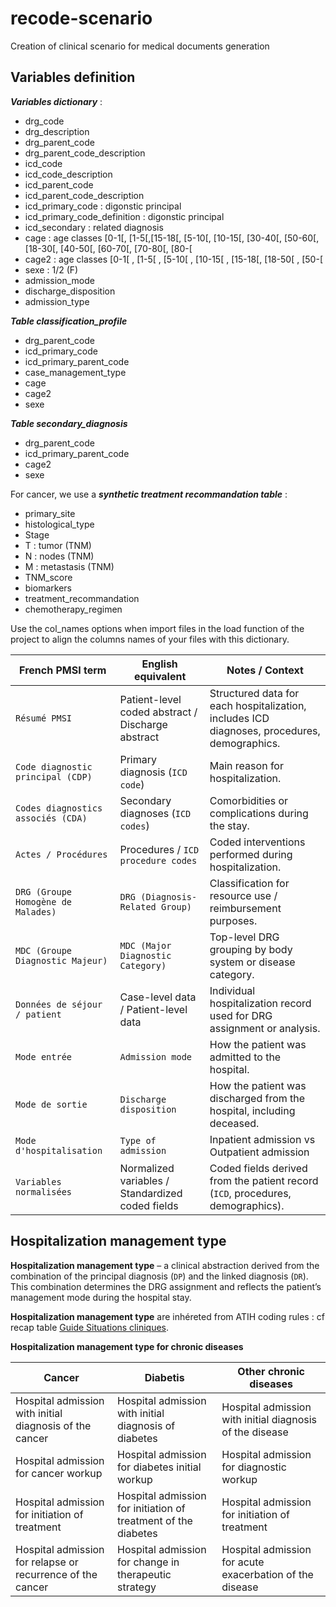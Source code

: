 # recode-scenario
Creation of clinical scenario for medical documents generation

## Variables definition

***Variables dictionary*** :
* drg_code
* drg_description
* drg_parent_code
* drg_parent_code_description
* icd_code
* icd_code_description
* icd_parent_code
* icd_parent_code_description
* icd_primary_code : digonstic principal
* icd_primary_code_definition : digonstic principal
* icd_secondary : related diagnosis
* cage : age classes [0-1[, [1-5[,[15-18[, [5-10[, [10-15[, [30-40[, [50-60[, [18-30[, [40-50[, [60-70[, [70-80[, [80-[
* cage2 :  age classes [0-1[ , [1-5[ , [5-10[ , [10-15[ , [15-18[, [18-50[ , [50-[
* sexe : 1/2 (F)
* admission_mode
* discharge_disposition
* admission_type
       

***Table classification_profile***
* drg_parent_code
* icd_primary_code
* icd_primary_parent_code
* case_management_type
* cage
* cage2
* sexe

***Table secondary_diagnosis***
* drg_parent_code
* icd_primary_parent_code
* cage2
* sexe

For cancer, we use a ***synthetic treatment recommandation table*** :
* primary_site
* histological_type
* Stage	
* T : tumor (TNM)
* N : nodes (TNM)
* M	: metastasis (TNM)
* TNM_score	
* biomarkers
* treatment_recommandation
* chemotherapy_regimen


Use the col_names options when import files in the load function of the project to align the columns names of your files with this dictionary.



| French PMSI term                 | English equivalent                                         | Notes / Context                                                                 |
|---------------------------------|------------------------------------------------------------|--------------------------------------------------------------------------------|
| `Résumé PMSI`                     | Patient-level coded abstract / Discharge abstract          | Structured data for each hospitalization, includes ICD diagnoses, procedures, demographics. |
| `Code diagnostic principal (CDP)` | Primary diagnosis (`ICD code`)                              | Main reason for hospitalization.                                               |
| `Codes diagnostics associés (CDA)`| Secondary diagnoses (`ICD codes`)                            | Comorbidities or complications during the stay.                                |
| `Actes / Procédures`              | Procedures / `ICD procedure codes`                           | Coded interventions performed during hospitalization.                          |
| `DRG (Groupe Homogène de Malades)`| `DRG (Diagnosis-Related Group)`                               | Classification for resource use / reimbursement purposes.                      |
| `MDC (Groupe Diagnostic Majeur)`  | `MDC (Major Diagnostic Category)`                             | Top-level DRG grouping by body system or disease category.                     |
| `Données de séjour / patient`     | Case-level data / Patient-level data                         | Individual hospitalization record used for DRG assignment or analysis.         |
| `Mode entrée`                     | `Admission mode`                                          |  How the patient was admitted to the hospital.                              |
| `Mode de sortie`                     | `Discharge disposition`                                   |  How the patient was discharged from the hospital, including deceased.                        |
| `Mode d'hospitalisation`                     | `Type of admission`                                   |  Inpatient admission vs Outpatient admission                 |
| `Variables normalisées`           | Normalized variables / Standardized coded fields            | Coded fields derived from the patient record (`ICD`, procedures, demographics). |


## Hospitalization management type 
**Hospitalization management type** – a clinical abstraction derived from the combination of the principal diagnosis (`DP`) and the linked diagnosis (`DR`). This combination determines the DRG assignment and reflects the patient’s management mode during the hospital stay.

**Hospitalization management type** are inhéreted from ATIH coding rules : cf recap table [Guide Situations cliniques](https://docs.google.com/spreadsheets/d/1XRVeSn3VFSaM8o7bJYz7gGcyAFWN9Gn7Ko4x-tAOYjs/edit?usp=sharing).

**Hospitalization management type for chronic diseases** 

| Cancer                                                    | Diabetis                                                       | Other chronic diseases                                       |
|-----------------------------------------------------------|----------------------------------------------------------------|--------------------------------------------------------------|
| Hospital admission with initial diagnosis of the cancer   | Hospital admission with initial diagnosis of diabetes          | Hospital admission with initial diagnosis of the disease     |
| Hospital admission for cancer workup                      | Hospital admission for diabetes initial workup                 | Hospital admission for diagnostic workup                     |
| Hospital admission for initiation of treatment            | Hospital admission for initiation of treatment of the diabetes | Hospital admission for initiation of treatment               |
| Hospital admission for relapse or recurrence of the cancer| Hospital admission for change in therapeutic strategy          | Hospital admission for acute exacerbation of the disease     |


